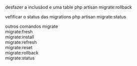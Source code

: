 desfazer a inclusãod e uma table
php artisan migrate:rollback 

vefificar o status das migrations
php artisan migrate:status

outros comandos
   migrate                                 
      migrate:fresh                           
      migrate:install                         
      migrate:refresh                         
      migrate:reset                           
      migrate:rollback                        
      migrate:status                          
                           